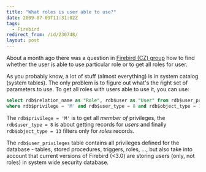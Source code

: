 ```yaml
---
title: "What roles is user able to use?"
date: 2009-07-09T11:31:02Z
tags:
  - Firebird
redirect_from: /id/230748/
layout: post
---
```

About a month ago there was a question in [Firebird (CZ) group][1] how to find whether the user is able to use particular role or to get all roles for user.

As you probably know, a lot of stuff (almost everything) is in system catalog (system tables). The only problem is to figure out what's the right set of parameters to use. To get all roles with users able to use it, you can use:

```sql
select rdb$relation_name as "Role", rdb$user as "User" from rdb$user_privileges
where rdb$privilege = 'M' and rdb$user_type = 8 and rdb$object_type = 13;
```

The `rdb$privilege = 'M'` is to get all _member of_ privileges, the `rdb$user_type = 8` is about getting records for _users_ and finally `rdb$object_type = 13` filters only for _roles_ records.

The `rdb$user_privileges` table contains all privileges defined for the database - tables, stored procedures, triggers, roles, ..., but also take into account that current versions of Firebird (<3.0) are storing users (only, not roles) in system wide security database.

[1]: http://groups.google.com/group/firebird_cz/